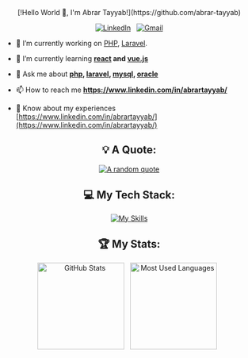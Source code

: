 <div align="center">
[!Hello World 👋, I'm Abrar Tayyab!](https://github.com/abrar-tayyab)

[![LinkedIn](https://skillicons.dev/icons?i=linkedin)](https://www.linkedin.com/in/abrartayyab/) &nbsp;
[![Gmail](https://skillicons.dev/icons?i=gmail)](mailto:abrar.tayyab.3@gmail.com?subject=Hello%20Abrar,%20From%20Github)

</div>

- 🔭 I’m currently working on [PHP](https://www.php.net/), [Laravel](https://laravel.com/).

- 🌱 I’m currently learning **[react](https://react.dev/) and [vue.js](https://vuejs.org/)**

- 💬 Ask me about **[php](https://www.php.net/), [laravel](https://laravel.com/), [mysql](https://www.mysql.com/), [oracle](https://www.oracle.com/)**

- 📫 How to reach me **https://www.linkedin.com/in/abrartayyab/**

- 📄 Know about my experiences [https://www.linkedin.com/in/abrartayyab/](https://www.linkedin.com/in/abrartayyab/)

<div align="center">

## 💡 A Quote:

[![A random quote](https://quotes-github-readme.vercel.app/api?type=horizontal&theme=dark)](https://github.com/piyushsuthar/github-readme-quotes)

## 💻 My Tech Stack:
[![My Skills](https://skillicons.dev/icons?i=php,laravel,mysql,postman,sass,js,jquery,git,css,html,bootstrap,github&perline=6)](https://skillicons.dev)

## 🏆 My Stats:

<p>
    <img height=175 alt="GitHub Stats" src="https://github-readme-stats.vercel.app/api?username=abrar-tayyab&show_icons=true&count_private=true&theme=dark" />&nbsp;&nbsp;
    <img height=175 alt="Most Used Languages" src="https://github-readme-stats.vercel.app/api/top-langs/?username=abrar-tayyab&layout=compact&theme=dark" />&nbsp;&nbsp;
</p>
</div>
